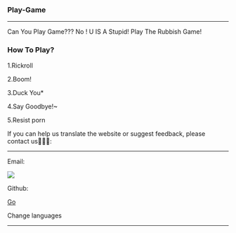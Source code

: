 ### Play-Game
_______
Can You Play Game??? No ! U IS A Stupid! Play The Rubbish Game!

### How To Play?
1.Rickroll

2.Boom!

3.Duck You*

4.Say Goodbye!~

5.Resist porn

If you can help us translate the website or suggest feedback, please contact us🌝🌝🌝:
______
Email:

<a href="mailto:%73%75%69%5F%62%69%6C%69%40%68%6F%74%6D%61%69%6C%2E%63%6F%6D">
<img border="0" src="https://mail.zhaoxi.net/images/cache/1h0l42abukrm406af7l9naqvrj.png?9279" />
</a>

Github:

[Go](https://github.com/he21o/Play-Game)

Change languages
______
